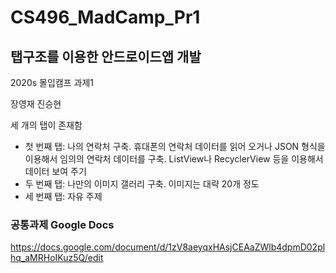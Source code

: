 # CS496_MadCamp_Pr1
## 탭구조를 이용한 안드로이드앱 개발
2020s 몰입캠프 과제1



장영재 진승현

세 개의 탭이 존재함
* 첫 번째 탭: 나의 연락처 구축. 휴대폰의 연락처 데이터를 읽어 오거나 JSON 형식을 이용해서 임의의 연락처 데이터를 구축. ListView나 RecyclerView 등을 이용해서 데이터 보여 주기
* 두 번째 탭: 나만의 이미지 갤러리 구축. 이미지는 대략 20개 정도
* 세 번째 탭: 자유 주제



### 공통과제 Google Docs
https://docs.google.com/document/d/1zV8aeyqxHAsjCEAaZWlb4dpmD02plhq_aMRHoIKuz5Q/edit
